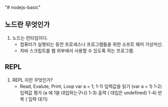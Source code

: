 "# nodejs-basic" 

## 노드란 무엇인가
1. 노드는 런타임이다. 
    - 컴퓨터가 실행되는 동안 프로세스나 프로그램들을 위한 소프트 웨어 가상머신.
    - 자바 스크립트를 웹 외부에서 사용할 수 있도록 하는 프로그램.

## REPL
1. REPL 이란 무엇인가?
    - Read, Evalute, Print, Loop
    var a = 1;
    1-1) 입력값을 읽기 (var a = 1)
    1-2) 입력값 평가 (a 에 1을 대입하는구나)
    1-3) 출력 ( 대입은 undefined)
    1-4) 반복 ( 입력 대기)
